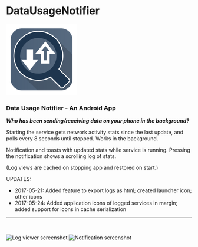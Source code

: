 # DataUsageNotifier
![Launcher icon](https://raw.githubusercontent.com/mdkim/DataUsageNotifier/master/app/src/main/res/mipmap-xxxhdpi/ic_launcher.png)
### **Data Usage Notifier - An Android App**

**_Who has been sending/receiving data on your phone in the background?_**

Starting the service gets network activity stats since the last update, and polls every 8 seconds until stopped. Works in the background.

Notification and toasts with updated stats while service is running. Pressing the notification shows a scrolling log of stats.

(Log views are cached on stopping app and restored on start.)

UPDATES:

* 2017-05-21: Added feature to export logs as html; created launcher icon; other icons
* 2017-05-24: Added application icons of logged services in margin; added support for icons in cache serialization
---

<br>

![Log viewer screenshot](https://i.imgur.com/PUxzqEx.png "Log viewer") ![Notification screenshot](https://i.imgur.com/tebSppP.png "Notification (expanded)")
